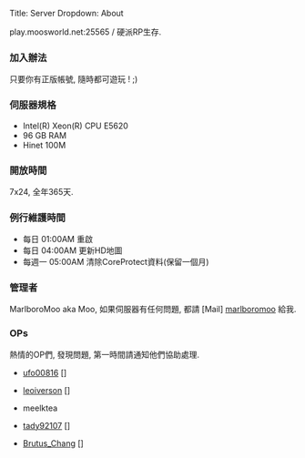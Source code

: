 Title: Server
Dropdown: About

play.moosworld.net:25565 / 硬派RP生存.

### 加入辦法
只要你有正版帳號, 隨時都可遊玩 ! ;)

### 伺服器規格
* Intel(R) Xeon(R) CPU E5620
* 96 GB RAM
* Hinet 100M

### 開放時間
7x24, 全年365天.

### 例行維護時間
* 每日 01:00AM 重啟
* 每日 04:00AM 更新HD地圖
* 每週一 05:00AM 清除CoreProtect資料(保留一個月)

### 管理者
MarlboroMoo  aka Moo, 如果伺服器有任何問題, 都請 [Mail] [marlboromoo] 給我.

### OPs
熱情的OP們, 發現問題, 第一時間請通知他們協助處理.

* [ufo00816] []
* [leoiverson] []
* meelktea
* [tady92107] []
* [Brutus_Chang] []

  [marlboromoo]: mailto:marlboromoo@gmail.com
  [ufo00816]: mailto:ufo00816@gmail.com
  [leoiverson]: mailto:leo_iverson@msn.com
  [tady92107]: mailto:tokoso2012@gmail.com
  [Brutus_Chang]: mailto:pybrei@hotmail.com

